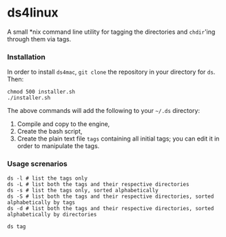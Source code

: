 # ds4linux
A small *nix command line utility for tagging the directories and `chdir`'ing through them via tags.

### Installation

In order to install `ds4mac`, `git clone` the repository in your directory for `ds`. Then:

    chmod 500 installer.sh
    ./installer.sh
    
The above commands will add the following to your `~/.ds` directory:

1. Compile and copy to the engine,
2. Create the bash script,
3. Create the plain text file `tags` containing all initial tags; you can edit it in order to manipulate the tags. 

### Usage screnarios

    ds -l # list the tags only
    ds -L # list both the tags and their respective directories
    ds -s # list the tags only, sorted alphabetically
    ds -S # list both the tags and their respective directories, sorted alphabetically by tags
    ds -d # list both the tags and their respective directories, sorted alphabetically by directories
    
    ds tag 
